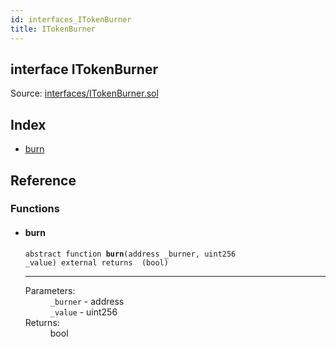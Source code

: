 ```yaml
---
id: interfaces_ITokenBurner
title: ITokenBurner
---
```


<div class="contract-doc"><div class="contract"><h2 class="contract-header"><span class="contract-kind">interface</span> ITokenBurner</h2><div class="source">Source: <a href="git+https://github.com/PolymathNetwork/polymath-core/blob/v1.4.0/contracts/interfaces/ITokenBurner.sol" target="_blank">interfaces/ITokenBurner.sol</a></div></div><div class="index"><h2>Index</h2><ul><li><a href="interfaces_ITokenBurner.html#burn">burn</a></li></ul></div><div class="reference"><h2>Reference</h2><div class="functions"><h3>Functions</h3><ul><li><div class="item function"><span id="burn" class="anchor-marker"></span><h4 class="name">burn</h4><div class="body"><code class="signature"><span>abstract </span>function <strong>burn</strong><span>(address _burner, uint256 _value) </span><span>external </span><span>returns  (bool) </span></code><hr/><dl><dt><span class="label-parameters">Parameters:</span></dt><dd><div><code>_burner</code> - address</div><div><code>_value</code> - uint256</div></dd><dt><span class="label-return">Returns:</span></dt><dd>bool</dd></dl></div></div></li></ul></div></div></div>
